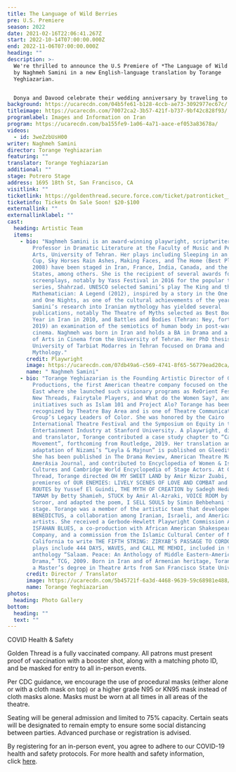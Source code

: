 ```yaml
---
title: The Language of Wild Berries
pre: U.S. Premiere
season: 2022
date: 2021-02-16T22:06:41.267Z
start: 2022-10-14T07:00:00.000Z
end: 2022-11-06T07:00:00.000Z
heading: ""
description: >-
  We're thrilled to announce the U.S Premiere of *The Language of Wild Berries*
  by Naghmeh Samini in a new English-language translation by Torange
  Yeghiazarian. 


  Donya and Davood celebrate their wedding anniversary by traveling to the same sea side town where they spent their honeymoon. But on this trip, their 10th anniversary, a mysterious young man is following them. Who is he? What does he want? Trying to solve the mystery of the young man throws Donya and Davood into a time warp recalling their past nine anniversary trips. They remember what they have forgotten. But will that be enough to save their marriage? The past, present, and future collide in **Naghmeh Samini**’s touching play, offering a rare glimpse into the lives of contemporary Iranians.
background: https://ucarecdn.com/04b5fe61-b128-4ccb-ae73-3092977ec67c/
titleimage: https://ucarecdn.com/70072ca2-3b57-421f-b737-9bf42c828f93/
programlabel: Images and Information on Iran
program: https://ucarecdn.com/ba155fe9-1a06-4a71-aace-ef053a83678a/
videos:
  - id: 3weZzbUsH00
writer: Naghmeh Samini
director: Torange Yeghiazarian
featuring: ""
translator: Torange Yeghiazarian
additional: ""
stage: Potrero Stage
address: 1695 18th St, San Francisco, CA
visitlink: ""
ticketlink: https://goldenthread.secure.force.com/ticket/patronticket__publicticketapp#/
ticketinfo: Tickets On Sale Soon! $20-$100
externallink: ""
externallinklabel: ""
cast:
  heading: Artistic Team
  items:
    - bio: "Naghmeh Samini is an award-winning playwright, scriptwriter and Assistant
        Professor in Dramatic Literature at the Faculty of Music and Performing
        Arts, University of Tehran. Her plays including Sleeping in an Empty
        Cup, Sky Horses Rain Ashes, Making Faces, and The Home (Best Playwright,
        2008) have been staged in Iran, France, India, Canada, and the United
        States, among others. She is the recipient of several awards for her
        screenplays, notably by Yass Festival in 2016 for the popular television
        series, Shahrzad. UNESCO selected Samini’s play The King and the
        Mathematician: A Legend (2012), inspired by a story in the One Thousand
        and One Nights, as one of the cultural achievements of the year.
        Samini’s research into Iranian mythology has yielded several
        publications, notably The Theatre of Myths selected as Best Book of the
        Year in Iran in 2010, and Battles and Bodies (Tehran: Ney, forthcoming
        2019) an examination of the semiotics of human body in post-war Japanese
        cinema. Naghmeh was born in Iran and holds a BA in Drama and a Masters
        of Arts in Cinema from the University of Tehran. Her PhD thesis at the
        University of Tarbiat Modarres in Tehran focused on Drama and
        Mythology."
      credit: Playwright
      image: https://ucarecdn.com/07db49a6-c569-4741-8f65-56779ead20ca/
      name: " Naghmeh Samini"
    - bio: "Torange Yeghiazarian is the Founding Artistic Director of Golden Thread
        Productions, the first American theatre company focused on the Middle
        East where she launched such visionary programs as ReOrient Festival,
        New Threads, Fairytale Players, and What do the Women Say?, and timely
        initiatives such as Islam 101 and Project Alo? Torange has been
        recognized by Theatre Bay Area and is one of Theatre Communication
        Group’s Legacy Leaders of Color. She was honored by the Cairo
        International Theatre Festival and the Symposium on Equity in the
        Entertainment Industry at Stanford University. A playwright, director,
        and translator, Torange contributed a case study chapter to “Casting a
        Movement”, forthcoming from Routledge, 2019. Her translation and stage
        adaptation of Nizami’s “Leyla & Majnun” is published on Gleeditions.com.
        She has been published in The Drama Review, American Theatre Magazine,
        AmerAsia Journal, and contributed to Encyclopedia of Women & Islamic
        Cultures and Cambridge World Encyclopedia of Stage Actors. At Golden
        Thread, Torange directed OH MY SWEET LAND by Amir Nizar Zuabi, and the
        premieres of OUR ENEMIES: LIVELY SCENES OF LOVE AND COMBAT and SCENIC
        ROUTES by Yussef El Guindi, THE MYTH OF CREATION by Sadegh Hedayat,
        TAMAM by Betty Shamieh, STUCK by Amir Al-Azraki, VOICE ROOM by Reza
        Soroor, and adapted the poem, I SELL SOULS by Simin Behbehani for the
        stage. Torange was a member of the artistic team that developed
        BENEDICTUS, a collaboration among Iranian, Israeli, and American
        artists. She received a Gerbode-Hewlett Playwright Commission Award for
        ISFAHAN BLUES, a co-production with African American Shakespeare
        Company, and a commission from the Islamic Cultural Center of Northern
        California to write THE FIFTH STRING: ZIRYAB’S PASSAGE TO CORDOBA. Other
        plays include 444 DAYS, WAVES, and CALL ME MEHDI, included in the
        anthology “Salaam. Peace: An Anthology of Middle Eastern-American
        Drama,” TCG, 2009. Born in Iran and of Armenian heritage, Torange holds
        a Master’s degree in Theatre Arts from San Francisco State University."
      credit: Director / Translator
      image: https://ucarecdn.com/5b45721f-6a3d-4468-9639-59c68981e488/-/crop/2968x3264/1079,0/-/preview/
      name: Torange Yeghiazarian
photos:
  heading: Photo Gallery
bottom:
  heading: ""
  text: ""
---
```

COVID Health & Safety

Golden Thread is a fully vaccinated company. All patrons must present proof of vaccination with a booster shot, along with a matching photo ID, and be masked for entry to all in-person events.

Per CDC guidance, we encourage the use of procedural masks (either alone or with a cloth mask on top) or a higher grade N95 or KN95 mask instead of cloth masks alone. Masks must be worn at all times in all areas of the theatre.

Seating will be general admission and limited to 75% capacity. Certain seats will be designated to remain empty to ensure some social distancing between parties. Advanced purchase or registration is advised.

By registering for an in-person event, you agree to adhere to our COVID-19 health and safety protocols. For more health and safety information, click [here](https://goldenthread.org/posts/health-safety-protocols/).